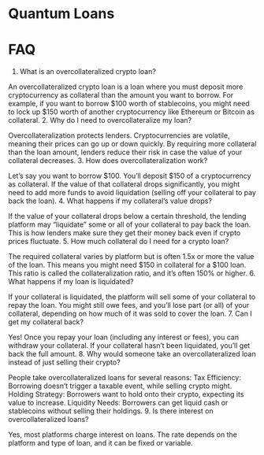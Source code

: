 # Quantum Loans

# FAQ
1. What is an overcollateralized crypto loan?

An overcollateralized crypto loan is a loan where you must deposit more cryptocurrency as collateral than the amount you want to borrow. For example, if you want to borrow $100 worth of stablecoins, you might need to lock up $150 worth of another cryptocurrency like Ethereum or Bitcoin as collateral.
2. Why do I need to overcollateralize my loan?

Overcollateralization protects lenders. Cryptocurrencies are volatile, meaning their prices can go up or down quickly. By requiring more collateral than the loan amount, lenders reduce their risk in case the value of your collateral decreases.
3. How does overcollateralization work?

Let’s say you want to borrow $100. You’ll deposit $150 of a cryptocurrency as collateral. If the value of that collateral drops significantly, you might need to add more funds to avoid liquidation (selling off your collateral to pay back the loan).
4. What happens if my collateral’s value drops?

If the value of your collateral drops below a certain threshold, the lending platform may “liquidate” some or all of your collateral to pay back the loan. This is how lenders make sure they get their money back even if crypto prices fluctuate.
5. How much collateral do I need for a crypto loan?

The required collateral varies by platform but is often 1.5x or more the value of the loan. This means you might need $150 in collateral for a $100 loan. This ratio is called the collateralization ratio, and it’s often 150% or higher.
6. What happens if my loan is liquidated?

If your collateral is liquidated, the platform will sell some of your collateral to repay the loan. You might still owe fees, and you’ll lose part (or all) of your collateral, depending on how much of it was sold to cover the loan.
7. Can I get my collateral back?

Yes! Once you repay your loan (including any interest or fees), you can withdraw your collateral. If your collateral hasn’t been liquidated, you’ll get back the full amount.
8. Why would someone take an overcollateralized loan instead of just selling their crypto?

People take overcollateralized loans for several reasons:
Tax Efficiency: Borrowing doesn’t trigger a taxable event, while selling crypto might.
Holding Strategy: Borrowers want to hold onto their crypto, expecting its value to increase.
Liquidity Needs: Borrowers can get liquid cash or stablecoins without selling their holdings.
9. Is there interest on overcollateralized loans?

Yes, most platforms charge interest on loans. The rate depends on the platform and type of loan, and it can be fixed or variable.
